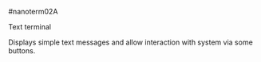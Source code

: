 <!--- PrjInfo ---> <!--- Please remove this line after manually editing --->
<!--- 00a56be08b96043df9e37d6aff7b6990 --->
<!--- Created:20170111-16:38: ---> 
<!--- Author:Mlab: ---> 
<!--- AuthorEmail:mlab@mlab.cz: ---> 
<!--- Tags:imported: ---> 
<!--- Ust:None: ---> 
<!--- Name:nanoterm02A: --->
#nanoterm02A 
<!--- LongName --->
Text terminal
<!--- ELongName ---> 

<!--- Lead --->
Displays simple text messages and allow interaction with system via some buttons.
<!--- ELead ---> 


​
​
<!--- Description --->
<!--- EDescription --->
<!--- Content --->
<!--- EContent --->
            